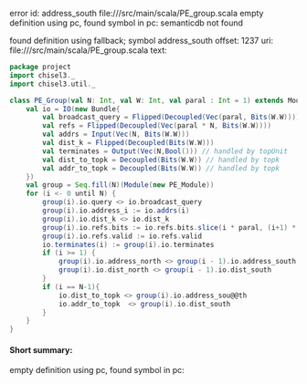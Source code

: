error id: address_south
file://<WORKSPACE>/src/main/scala/PE_group.scala
empty definition using pc, found symbol in pc: 
semanticdb not found

found definition using fallback; symbol address_south
offset: 1237
uri: file://<WORKSPACE>/src/main/scala/PE_group.scala
text:
```scala
package project
import chisel3._
import chisel3.util._

class PE_Group(val N: Int, val W: Int, val paral : Int = 1) extends Module {
    val io = IO(new Bundle{
        val broadcast_query = Flipped(Decoupled(Vec(paral, Bits(W.W))))
        val refs = Flipped(Decoupled(Vec(paral * N, Bits(W.W))))
        val addrs = Input(Vec(N, Bits(W.W)))
        val dist_k = Flipped(Decoupled(Bits(W.W)))
        val terminates = Output(Vec(N,Bool())) // handled by topUnit
        val dist_to_topk = Decoupled(Bits(W.W)) // handled by topk
        val addr_to_topk = Decoupled(Bits(W.W)) // handled by topk
    })
    val group = Seq.fill(N)(Module(new PE_Module))
    for (i <- 0 until N) {
        group(i).io.query <> io.broadcast_query
        group(i).io.address_i := io.addrs(i)
        group(i).io.dist_k <> io.dist_k
        group(i).io.refs.bits := io.refs.bits.slice(i * paral, (i+1) * paral)
        group(i).io.refs.valid := io.refs.valid
        io.terminates(i) := group(i).io.terminates
        if (i >= 1) {
            group(i).io.address_north <> group(i - 1).io.address_south
            group(i).io.dist_north <> group(i - 1).io.dist_south
        }
        if (i == N-1){
            io.dist_to_topk <> group(i).io.address_sou@@th
            io.addr_to_topk  <> group(i).io.dist_south
        }
    }
}
```


#### Short summary: 

empty definition using pc, found symbol in pc: 